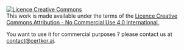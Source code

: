 <a rel="license" href="http://creativecommons.org/licenses/by-nc/4.0/"><img alt="Licence Creative Commons" style="border-width:0" src="https://i.creativecommons.org/l/by-nc/4.0/88x31.png" /></a><br />This work is made available under the terms of the <a rel="license" href="http://creativecommons.org/licenses/by-nc/4.0/">Licence Creative Commons Attribution - No Commercial Use 4.0 International </a>.

You want to use it for commercial purposes ? please contact us at contact@certkor.ai.
